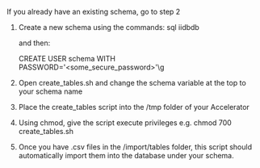 If you already have an existing schema, go to step 2
1. Create a new schema using the commands:
    sql iidbdb

    and then:

    CREATE USER schema WITH PASSWORD='<some_secure_password>'\g

2. Open create_tables.sh and change the schema variable at the top to your schema name


2. Place the create_tables script into the /tmp folder of your Accelerator

3. Using chmod, give the script execute privileges e.g. chmod 700 create_tables.sh

4. Once you have .csv files in the /import/tables folder, this script should
automatically import them into the database under your schema.
